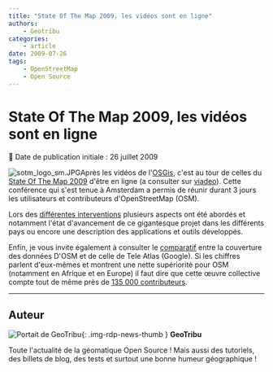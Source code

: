 ```yaml
---
title: "State Of The Map 2009, les vidéos sont en ligne"
authors:
    - Geotribu
categories:
    - article
date: 2009-07-26
tags:
    - OpenStreetMap
    - Open Source
---
```


# State Of The Map 2009, les vidéos sont en ligne

:calendar: Date de publication initiale : 26 juillet 2009

![sotm_logo_sm.JPG](http://geotribu.net/sites/default/files/Tuto/img/Blog/divers/sotm_logo_sm.JPG)Après les vidéos de l'[OSGis](http://geotribu.net/node/136), c'est au tour de celles du [State Of The Map 2009](http://www.stateofthemap.org/) d'être en ligne (a consulter sur [viadeo](http://www.vimeo.com/sotm09)). Cette conférence qui s'est tenue à Amsterdam a permis de réunir durant 3 jours les utilisateurs et contributeurs d'OpenStreetMap (OSM).

Lors des [différentes interventions](https://wiki.openstreetmap.org/wiki/State_Of_The_Map_2009) plusieurs aspects ont été abordés et notamment l'état d'avancement de ce gigantesque projet dans les différents pays ou encore une description des applications et outils développés.

Enfin, je vous invite également à consulter le [comparatif](http://maker.geocommons.com/maps/1784#) entre la couverture des données D'OSM et de celle de Tele Atlas (Google). Si les chiffres parlent d'eux-mêmes et montrent une nette supériorité pour OSM (notamment en Afrique et en Europe) il faut dire que cette œuvre collective compte tout de même près de [135 000 contributeurs](https://wiki.openstreetmap.org/wiki/Statistics).

----

## Auteur

![Portait de GeoTribu](https://cdn.geotribu.fr/img/internal/charte/geotribu_logo_64x64.png){: .img-rdp-news-thumb }
**GeoTribu**

Toute l'actualité de la géomatique Open Source ! Mais aussi des tutoriels, des billets de blog, des tests et surtout une bonne humeur géographique !
